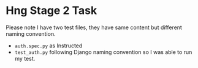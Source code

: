 # Hng Stage 2 Task
Please note I have two test files, they have same content but different naming convention.
- `auth.spec.py` as Instructed
- `test_auth.py` following Django naming convention so I was able to run my test.
